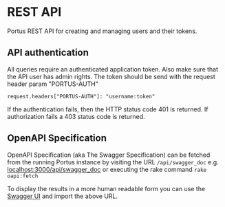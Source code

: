 # REST API

Portus REST API for creating and managing users and their tokens.

## API authentication

All queries require an authenticated application token.
Also make sure that the API user has admin rights.
The token should be send with the request header param "PORTUS-AUTH"

```
request.headers["PORTUS-AUTH"]: "username:token"
```
If the authentication fails, then the HTTP status code 401 is returned. If authorization fails a 403 status code is returned.


## OpenAPI Specification

OpenAPI Specification (aka The Swagger Specification) can be fetched from the running Portus instance by visiting the URL `/api/swagger_doc` e.g.
[localhost:3000/api/swagger_doc](http://localhost:3000/api/swagger_doc) or executing the rake command `rake oapi:fetch`

To display the results in a more human readable form you can use the [Swagger UI](http://petstore.swagger.io/) and import the above URL.
